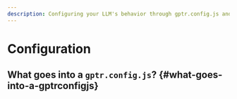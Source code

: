 ```yaml
---
description: Configuring your LLM's behavior through gptr.config.js and more.
---
```


# Configuration

## What goes into a `gptr.config.js`? {#what-goes-into-a-gptrconfigjs}
